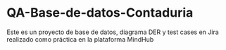 # QA-Base-de-datos-Contaduria
Este es un proyecto de base de datos, diagrama DER y test cases en Jira realizado como práctica en la plataforma MindHub
